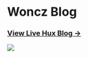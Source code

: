 # Woncz Blog

### [View Live Hux Blog &rarr;](https://woncz.github.io)

![](https://woncz.github.io/img/blog-desktop.jpg)


